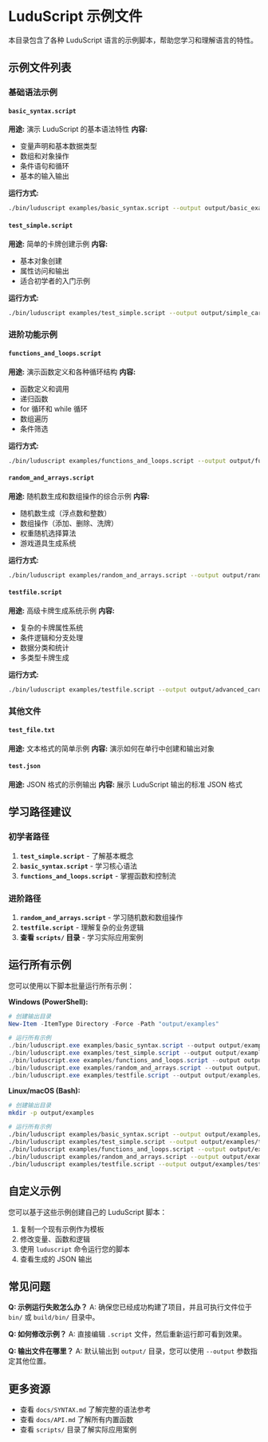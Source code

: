 # LuduScript 示例文件

本目录包含了各种 LuduScript 语言的示例脚本，帮助您学习和理解语言的特性。

## 示例文件列表

### 基础语法示例

#### `basic_syntax.script`
**用途:** 演示 LuduScript 的基本语法特性
**内容:**
- 变量声明和基本数据类型
- 数组和对象操作
- 条件语句和循环
- 基本的输入输出

**运行方式:**
```bash
./bin/luduscript examples/basic_syntax.script --output output/basic_example.json
```

#### `test_simple.script`
**用途:** 简单的卡牌创建示例
**内容:**
- 基本对象创建
- 属性访问和输出
- 适合初学者的入门示例

**运行方式:**
```bash
./bin/luduscript examples/test_simple.script --output output/simple_card.json
```

### 进阶功能示例

#### `functions_and_loops.script`
**用途:** 演示函数定义和各种循环结构
**内容:**
- 函数定义和调用
- 递归函数
- for 循环和 while 循环
- 数组遍历
- 条件筛选

**运行方式:**
```bash
./bin/luduscript examples/functions_and_loops.script --output output/functions_demo.json
```

#### `random_and_arrays.script`
**用途:** 随机数生成和数组操作的综合示例
**内容:**
- 随机数生成（浮点数和整数）
- 数组操作（添加、删除、洗牌）
- 权重随机选择算法
- 游戏道具生成系统

**运行方式:**
```bash
./bin/luduscript examples/random_and_arrays.script --output output/random_demo.json
```

#### `testfile.script`
**用途:** 高级卡牌生成系统示例
**内容:**
- 复杂的卡牌属性系统
- 条件逻辑和分支处理
- 数据分类和统计
- 多类型卡牌生成

**运行方式:**
```bash
./bin/luduscript examples/testfile.script --output output/advanced_cards.json
```

### 其他文件

#### `test_file.txt`
**用途:** 文本格式的简单示例
**内容:** 演示如何在单行中创建和输出对象

#### `test.json`
**用途:** JSON 格式的示例输出
**内容:** 展示 LuduScript 输出的标准 JSON 格式

## 学习路径建议

### 初学者路径
1. **`test_simple.script`** - 了解基本概念
2. **`basic_syntax.script`** - 学习核心语法
3. **`functions_and_loops.script`** - 掌握函数和控制流

### 进阶路径
1. **`random_and_arrays.script`** - 学习随机数和数组操作
2. **`testfile.script`** - 理解复杂的业务逻辑
3. **查看 `scripts/` 目录** - 学习实际应用案例

## 运行所有示例

您可以使用以下脚本批量运行所有示例：

**Windows (PowerShell):**
```powershell
# 创建输出目录
New-Item -ItemType Directory -Force -Path "output/examples"

# 运行所有示例
./bin/luduscript.exe examples/basic_syntax.script --output output/examples/basic_syntax.json
./bin/luduscript.exe examples/test_simple.script --output output/examples/test_simple.json
./bin/luduscript.exe examples/functions_and_loops.script --output output/examples/functions_and_loops.json
./bin/luduscript.exe examples/random_and_arrays.script --output output/examples/random_and_arrays.json
./bin/luduscript.exe examples/testfile.script --output output/examples/testfile.json
```

**Linux/macOS (Bash):**
```bash
# 创建输出目录
mkdir -p output/examples

# 运行所有示例
./bin/luduscript examples/basic_syntax.script --output output/examples/basic_syntax.json
./bin/luduscript examples/test_simple.script --output output/examples/test_simple.json
./bin/luduscript examples/functions_and_loops.script --output output/examples/functions_and_loops.json
./bin/luduscript examples/random_and_arrays.script --output output/examples/random_and_arrays.json
./bin/luduscript examples/testfile.script --output output/examples/testfile.json
```

## 自定义示例

您可以基于这些示例创建自己的 LuduScript 脚本：

1. 复制一个现有示例作为模板
2. 修改变量、函数和逻辑
3. 使用 `luduscript` 命令运行您的脚本
4. 查看生成的 JSON 输出

## 常见问题

**Q: 示例运行失败怎么办？**
A: 确保您已经成功构建了项目，并且可执行文件位于 `bin/` 或 `build/bin/` 目录中。

**Q: 如何修改示例？**
A: 直接编辑 `.script` 文件，然后重新运行即可看到效果。

**Q: 输出文件在哪里？**
A: 默认输出到 `output/` 目录，您可以使用 `--output` 参数指定其他位置。

## 更多资源

- 查看 `docs/SYNTAX.md` 了解完整的语法参考
- 查看 `docs/API.md` 了解所有内置函数
- 查看 `scripts/` 目录了解实际应用案例